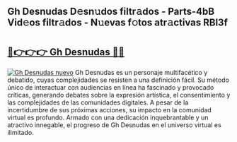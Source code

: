 ## Gh Desnudas D𝚎sn𝚞dos filtr𝚊dos - Parts-4bB Vid𝚎os filtr𝚊dos - N𝚞evas f𝚘tos atr𝚊ctivas RBl3f

# <h2><a href="http://mb1jno.tromn.icu/?c=Gh+Desnudas">🔗👉👉👉 Gh Desnudas 🔗🔗</a></h2>

[![Gh Desnudas nuevo](https://i.imgur.com/pEAQMta.gif)](http://mb1jno.tromn.icu/?c=Gh+Desnudas)
Gh Desnudas es un personaje multifacético y debatido, cuyas complejidades se resisten a una definición fácil.  Su método único de interactuar con audiencias en línea ha fascinado y provocado críticas, generando debates sobre la expresión artística, el consentimiento y las complejidades de las comunidades digitales. A pesar de la incertidumbre de sus próximas acciones, su impacto en la comunidad virtual es profundo. Armado con una dedicación inquebrantable y un atractivo innegable, el progreso de Gh Desnudas en el universo virtual es ilimitado.
